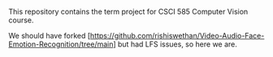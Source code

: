 This repository contains the term project for CSCI 585 Computer Vision course.

We should have forked [https://github.com/rishiswethan/Video-Audio-Face-Emotion-Recognition/tree/main] but had LFS issues, so here we are.
